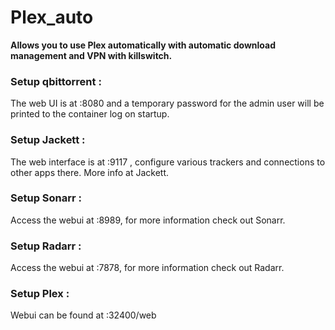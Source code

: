 
# Plex_auto
**Allows you to use Plex automatically with automatic download management and VPN with killswitch.**


### Setup qbittorrent :
The web UI is at <your-ip>:8080 and a temporary password for the admin user will be printed to the container log on     startup.

### Setup Jackett :
The web interface is at <your-ip>:9117 , configure various trackers and connections to other apps there. More info at Jackett.

### Setup Sonarr :
Access the webui at <your-ip>:8989, for more information check out Sonarr.

### Setup Radarr :
Access the webui at <your-ip>:7878, for more information check out Radarr.

### Setup Plex : 
Webui can be found at <your-ip>:32400/web


